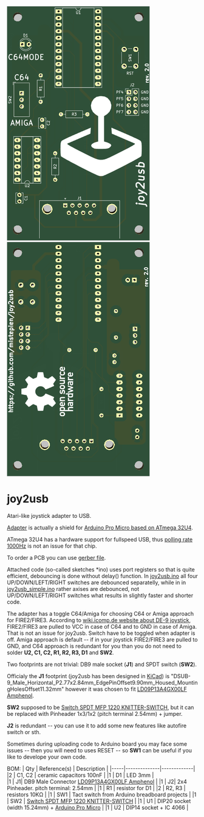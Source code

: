![alt text](https://github.com/mistepien/joy2usb/blob/main/front.png)
![alt text](https://github.com/mistepien/joy2usb/blob/main/back.png)

# joy2usb
Atari-like joystick adapter to USB.

<a href="https://github.com/mistepien/joy2usb/blob/main/joy2usb.pdf">Adapter</a> is actually a shield for 
<a href="https://learn.sparkfun.com/tutorials/pro-micro--fio-v3-hookup-guide/hardware-overview-pro-micro">Arduino Pro Micro based on ATmega 32U4</a>.

ATmega 32U4 has a hardware support for fullspeed USB, thus <a href="https://wiki.archlinux.org/title/mouse_polling_rate">polling rate 1000Hz</a> is not an issue for that chip.

To order a PCB you can use <a href="https://github.com/mistepien/joy2usb/blob/main/gerber.zip">gerber file<a>.

Attached code (so-called sketches *ino) uses port registers so that is quite efficient, debouncing is done without delay() function. In  <a href="https://github.com/mistepien/joy2usb/blob/main/firmware/joy2usb.ino">joy2usb.ino</a> all four UP/DOWN/LEFT/RIGHT switches 
are debounced separatelly, while in in <a href="https://github.com/mistepien/joy2usb/blob/main/firmware/joy2usb_simple.ino">joy2usb_simple.ino</a> rather axises are debounced, not UP/DOWN/LEFT/RIGHT switches what results in slightly faster and shorter code.

The adapter has a toggle C64/Amiga for choosing C64 or Amiga approach for FIRE2/FIRE3. According to <a href="http://wiki.icomp.de/wiki/DE-9_Joystick"> wiki.icomp.de website about DE-9 joystick</a>, FIRE2/FIRE3 are pulled to VCC in case of C64 and to GND in case of Amiga. That is not an issue for joy2usb. Switch have to be toggled when adapter is off. Amiga approach is default -- if in your joystick FIRE2/FIRE3 are pulled to GND, and C64 approach is redundant for you than you do not need to solder <b>U2, C1, C2, R1, R2, R3, D1</b> and <b>SW2</b>.

Two footprints are not trivial: DB9 male socket (<b>J1</b>) and SPDT switch (<b>SW2</b>).

Officialy the <b>J1</b> footprint (joy2usb has been designed in <a href="https://www.kicad.org/">KiCad</a>) is "DSUB-9_Male_Horizontal_P2.77x2.84mm_EdgePinOffset9.90mm_Housed_MountingHolesOffset11.32mm"
however it was chosen to fit <a href="https://www.tme.eu/pl/en/details/ld09p13a4gx00lf/d-sub-plugs-and-sockets/amphenol-communications-solutions/">   LD09P13A4GX00LF Amphenol</a>.

<b>SW2</b> supposed to be <a href="https://www.tme.eu/pl/en/details/mfp1220/slide-switches/knitter-switch/mfp-1220">Switch SPDT MFP 1220 KNITTER-SWITCH</a>, but it can be replaced with Pinheader 1x3/1x2 (pitch terminal 2.54mm) + jumper.

<b>J2</b> is redundant -- you can use it to add some new features like autofire switch or sth.

Sometimes during uploading code to Arduino board you may face some issues -- then you will need to uses RESET -- so <b>SW1</b> can be useful if you like to develope your own code.

BOM:
| Qty	| Reference(s) | Description |
|-----|--------------|-------------|
|2 | C1, C2	| ceramic capacitors 100nF |
|1 | D1 | LED 3mm |  
|1 |	J1|	DB9 Male Connector <a href="https://www.tme.eu/pl/en/details/ld09p13a4gx00lf/d-sub-plugs-and-sockets/amphenol-communications-solutions/">   LD09P13A4GX00LF Amphenol</a> |
|1 |	J2|	2x4 Pinheader. pitch terminal: 2.54mm |
|1 | R1 | resistor for D1 |
|2 | R2, R3	| resistors 10KΩ |
|1 | SW1 | Tact switch from Arduino breadboard projects |
|1 | SW2 | <a href="https://www.tme.eu/pl/en/details/mfp1220/slide-switches/knitter-switch/mfp-1220">Switch SPDT MFP 1220 KNITTER-SWITCH</a> |
|1 | U1 |	DIP20 socket (width 15.24mm) + <a href="https://learn.sparkfun.com/tutorials/pro-micro--fio-v3-hookup-guide/hardware-overview-pro-micro">Arduino Pro Micro</a> |
|1 |	U2	| DIP14 socket + IC 4066	 |



